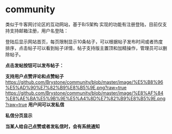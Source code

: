 # community
类似于牛客网讨论区的互动网站，基于B/S架构
实现的功能有注册登陆，目前仅支持支持邮箱注册，用户名登陆：


登陆后显示网站首页，每页限制显示10条帖子，可以根据帖子发布时间或者热度排序，点击帖子可以看到帖子详情，帖子支持版主置顶和加精操作，管理员可以删除帖子。

**点击发帖按钮可以发布帖子：**

**支持用户点赞评论和点赞帖子**
https://github.com/Brystone/community/blob/master/image/%E5%B8%96%E5%AD%90%E7%82%B9%E8%B5%9E.png?raw=true
https://github.com/Brystone/community/blob/master/image/%E8%AF%84%E8%AE%BA%E5%9B%9E%E5%A4%8D%E7%82%B9%E8%B5%9E.png?raw=true
**用户间可以发私信**

**私信分页显示**

**当某人给自己点赞或者发私信时，会有系统通知**

